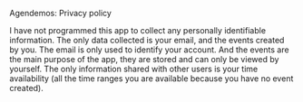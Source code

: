 Agendemos: Privacy policy

I have not programmed this app to collect any personally identifiable information. The only data collected is your email, and the events created by you. The email is only used to identify your account. And the events are the main purpose of the app, they are stored and can only be viewed by yourself. The only information shared with other users is your time availability (all the time ranges you are available because you have no event created).
